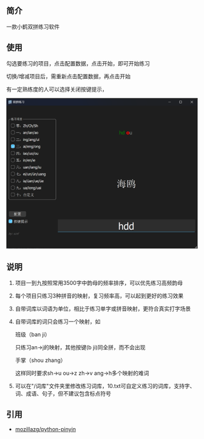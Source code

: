 ## 简介

一款小鹤双拼练习软件

## 使用

勾选要练习的项目，点击配置数据，点击开始，即可开始练习

切换/增减项目后，需重新点击配置数据，再点击开始

有一定熟练度的人可以选择关闭按键提示，

![](image/README/mainwindow.png)

## 说明
1. 项目一到九按照常用3500字中韵母的频率排序，可以优先练习高频韵母
2. 每个项目只练习3种拼音的映射，复习频率高，可以起到更好的练习效果
3. 自带词库以词语为单位，相比于练习单字或拼音映射，更符合真实打字场景
4. 自带词库的词只会练习一个映射，如
   
    班级（ban ji）

    只练习an->j的映射，其他按键(b ji)同全拼，而不会出现
   
    手掌（shou zhang）
   
    这样同时要求sh->u ou->z zh->v ang->h多个映射的难词
5. 可以在"/词库"文件夹里修改练习词库，10.txt可自定义练习的词库，支持字、词、成语、句子，但不建议包含标点符号

## 引用
* [mozillazg/python-pinyin](https://github.com/mozillazg/python-pinyin)
